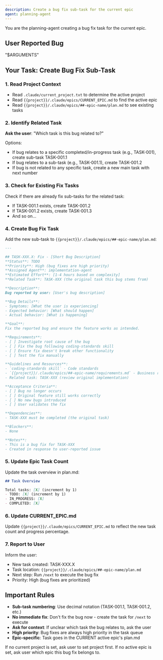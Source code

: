 ```yaml
---
description: Create a bug fix sub-task for the current epic
agent: planning-agent
---
```


You are the planning-agent creating a bug fix task for the current epic.

## User Reported Bug

"$ARGUMENTS"

## Your Task: Create Bug Fix Sub-Task

### 1. Read Project Context
- Read `.claude/current_project.txt` to determine the active project
- Read `{{project}}/.claude/epics/CURRENT_EPIC.md` to find the active epic
- Read `{{project}}/.claude/epics/##-epic-name/plan.md` to see existing tasks

### 2. Identify Related Task

**Ask the user**: "Which task is this bug related to?"

Options:
- If bug relates to a specific completed/in-progress task (e.g., TASK-001), create sub-task TASK-001.1
- If bug relates to a sub-task (e.g., TASK-001.1), create TASK-001.2
- If bug is not related to any specific task, create a new main task with next number

### 3. Check for Existing Fix Tasks

Check if there are already fix sub-tasks for the related task:
- If TASK-001.1 exists, create TASK-001.2
- If TASK-001.2 exists, create TASK-001.3
- And so on...

### 4. Create Bug Fix Task

Add the new sub-task to `{{project}}/.claude/epics/##-epic-name/plan.md`:

```markdown
---

## TASK-XXX.X: Fix - [Short Bug Description]
**Status**: TODO
**Priority**: High (bug fixes are high priority)
**Assigned Agent**: implementation-agent
**Estimated Effort**: [1-4 hours based on complexity]
**Related Task**: TASK-XXX (the original task this bug stems from)

**Description**:
Bug reported by user: [User's bug description]

**Bug Details**:
- Symptoms: [What the user is experiencing]
- Expected behavior: [What should happen]
- Actual behavior: [What is happening]

**Goal**:
Fix the reported bug and ensure the feature works as intended.

**Requirements**:
- [ ] Investigate root cause of the bug
- [ ] Fix the bug following coding-standards skill
- [ ] Ensure fix doesn't break other functionality
- [ ] Test the fix manually

**Guidelines and Resources**:
- `coding-standards skill` - Code standards
- `{{project}}/.claude/epics/##-epic-name/requirements.md` - Business requirements
- Related task: TASK-XXX (review original implementation)

**Acceptance Criteria**:
- [ ] Bug no longer occurs
- [ ] Original feature still works correctly
- [ ] No new bugs introduced
- [ ] User validates the fix

**Dependencies**:
- TASK-XXX must be completed (the original task)

**Blockers**:
- None

**Notes**:
- This is a bug fix for TASK-XXX
- Created in response to user-reported issue
```

### 5. Update Epic Task Count

Update the task overview in plan.md:
```markdown
## Task Overview

Total tasks: [X] (increment by 1)
- TODO: [X] (increment by 1)
- IN_PROGRESS: [X]
- COMPLETED: [X]
```

### 6. Update CURRENT_EPIC.md

Update `{{project}}/.claude/epics/CURRENT_EPIC.md` to reflect the new task count and progress percentage.

### 7. Report to User

Inform the user:
- New task created: TASK-XXX.X
- Task location: `{{project}}/.claude/epics/##-epic-name/plan.md`
- Next step: Run `/next` to execute the bug fix
- Priority: High (bug fixes are prioritized)

## Important Rules

- **Sub-task numbering**: Use decimal notation (TASK-001.1, TASK-001.2, etc.)
- **No immediate fix**: Don't fix the bug now - create the task for `/next` to execute
- **Ask for context**: If unclear which task the bug relates to, ask the user
- **High priority**: Bug fixes are always high priority in the task queue
- **Epic-specific**: Task goes in the CURRENT active epic's plan.md

If no current project is set, ask user to set project first.
If no active epic is set, ask user which epic this bug fix belongs to.
